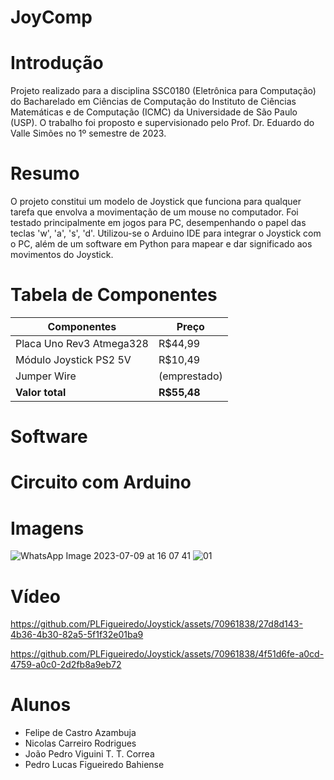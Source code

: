 # JoyComp

# Introdução
Projeto realizado para a disciplina SSC0180 (Eletrônica para Computação) do Bacharelado em Ciências de Computação do Instituto de Ciências Matemáticas e de Computação (ICMC) da Universidade de São Paulo (USP). O trabalho foi proposto e supervisionado pelo Prof. Dr. Eduardo do Valle Simões no 1º semestre de 2023.

# Resumo
O projeto constitui um modelo de Joystick que funciona para qualquer tarefa que envolva a movimentação de um mouse no computador. Foi testado principalmente em jogos para PC, desempenhando o papel das teclas 'w', 'a', 's', 'd'. Utilizou-se o Arduino IDE para integrar o Joystick com o PC, além de um software em Python para mapear e dar significado aos movimentos do Joystick.

# Tabela de Componentes
| Componentes  | Preço |
| ------------- | ------------- |
| Placa Uno Rev3 Atmega328  | R$44,99  |
| Módulo Joystick PS2 5V  | R$10,49  |
| Jumper Wire  | (emprestado)  |
| **Valor total**  | **R$55,48** |


# Software

# Circuito com Arduino

# Imagens
![WhatsApp Image 2023-07-09 at 16 07 41](https://github.com/PLFigueiredo/Joystick/assets/70961838/5aeb8632-f0cd-4dab-b979-6894b7d84448)
![01](https://github.com/PLFigueiredo/Joystick/assets/70961838/a9541d80-af67-42cf-8d0e-4129ded13463)


# Vídeo 

https://github.com/PLFigueiredo/Joystick/assets/70961838/27d8d143-4b36-4b30-82a5-5f1f32e01ba9

https://github.com/PLFigueiredo/Joystick/assets/70961838/4f51d6fe-a0cd-4759-a0c0-2d2fb8a9eb72


# Alunos
- Felipe de Castro Azambuja
- Nicolas Carreiro Rodrigues
- João Pedro Viguini T. T. Correa
- Pedro Lucas Figueiredo Bahiense


